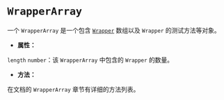 # `WrapperArray`

一个 `WrapperArray` 是一个包含 [`Wrapper`](../wrapper/README.md) 数组以及 `Wrapper` 的测试方法等对象。

- **属性：**

`length` `number`：该 `WrapperArray` 中包含的 `Wrapper` 的数量。

 - **方法：**

在文档的 `WrapperArray` 章节有详细的方法列表。
